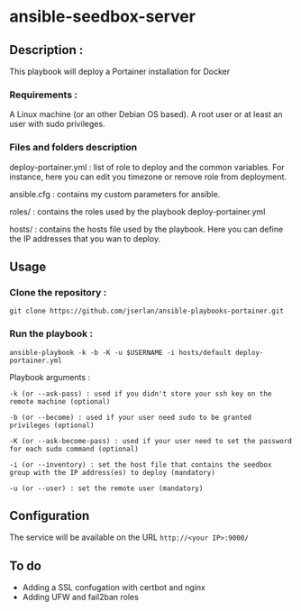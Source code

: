 # ansible-seedbox-server

## Description :

This playbook will deploy a Portainer installation for Docker

### Requirements :

A Linux machine (or an other Debian OS based).
A root user or at least an user with sudo privileges.

### Files and folders description

deploy-portainer.yml : list of role to deploy and the common variables. For instance, here you can edit you timezone or remove role from deployment.

ansible.cfg : contains my custom parameters for ansible.

roles/ : contains the roles used by the playbook deploy-portainer.yml

hosts/ : contains the hosts file used by the playbook. Here you can define the IP addresses that you wan to deploy.

## Usage

### Clone the repository :

    git clone https://github.com/jserlan/ansible-playbooks-portainer.git

### Run the playbook :

    ansible-playbook -k -b -K -u $USERNAME -i hosts/default deploy-portainer.yml

Playbook arguments :

    -k (or --ask-pass) : used if you didn't store your ssh key on the remote machine (optional)

    -b (or --become) : used if your user need sudo to be granted privileges (optional)

    -K (or --ask-become-pass) : used if your user need to set the password for each sudo command (optional)

    -i (or --inventory) : set the host file that contains the seedbox group with the IP address(es) to deploy (mandatory)

    -u (or --user) : set the remote user (mandatory)

## Configuration

The service will be available on the URL `http://<your IP>:9000/`

## To do

- Adding a SSL confugation with certbot and nginx
- Adding UFW and fail2ban roles
